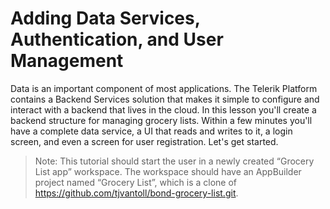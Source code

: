 # Adding Data Services, Authentication, and User Management

Data is an important component of most applications. The Telerik Platform contains a Backend Services solution that makes it simple to configure and interact with a backend that lives in the cloud. In this lesson you'll create a backend structure for managing grocery lists. Within a few minutes you'll have a complete data service, a UI that reads and writes to it, a login screen, and even a screen for user registration. Let's get started.

> Note: This tutorial should start the user in a newly created “Grocery List app” workspace. The workspace should have an AppBuilder project named “Grocery List”, which is a clone of https://github.com/tjvantoll/bond-grocery-list.git.